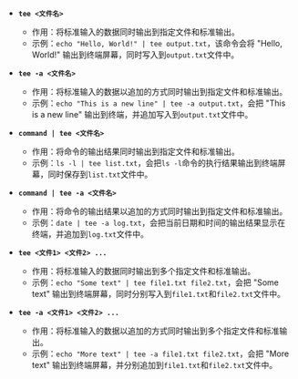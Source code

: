 - **`tee <文件名>`**
    
    - 作用：将标准输入的数据同时输出到指定文件和标准输出。
    - 示例：`echo "Hello, World!" | tee output.txt`，该命令会将 "Hello, World!" 输出到终端屏幕，同时写入到`output.txt`文件中。
- **`tee -a <文件名>`**
    
    - 作用：将标准输入的数据以追加的方式同时输出到指定文件和标准输出。
    - 示例：`echo "This is a new line" | tee -a output.txt`，会把 "This is a new line" 输出到终端，并追加写入到`output.txt`文件中。
- **`command | tee <文件名>`**
    
    - 作用：将命令的输出结果同时输出到指定文件和标准输出。
    - 示例：`ls -l | tee list.txt`，会把`ls -l`命令的执行结果输出到终端屏幕，同时保存到`list.txt`文件中。
- **`command | tee -a <文件名>`**
    
    - 作用：将命令的输出结果以追加的方式同时输出到指定文件和标准输出。
    - 示例：`date | tee -a log.txt`，会把当前日期和时间的输出结果显示在终端，并追加到`log.txt`文件中。
- **`tee <文件1> <文件2> ...`**
    
    - 作用：将标准输入的数据同时输出到多个指定文件和标准输出。
    - 示例：`echo "Some text" | tee file1.txt file2.txt`，会把 "Some text" 输出到终端屏幕，同时分别写入到`file1.txt`和`file2.txt`文件中。
- **`tee -a <文件1> <文件2> ...`**
    
    - 作用：将标准输入的数据以追加的方式同时输出到多个指定文件和标准输出。
    - 示例：`echo "More text" | tee -a file1.txt file2.txt`，会把 "More text" 输出到终端屏幕，并分别追加到`file1.txt`和`file2.txt`文件中。